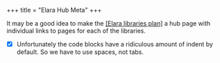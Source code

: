 +++
title = "Elara Hub Meta"
+++

It may be a good idea to make the [[Elara libraries plan]](@/library-plans.md) a hub page with individual links to pages for each of the libraries.

- [x] Unfortunately the code blocks have a ridiculous amount of indent by default. So we have to use spaces, not tabs.

